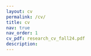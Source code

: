 ```yaml
---
layout: cv
permalink: /cv/
title: cv
nav: true
nav_order: 1
cv_pdf: research_cv_fall24.pdf
description: 
---
```

